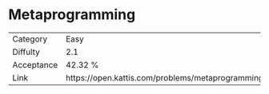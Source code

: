 # Metaprogramming

<table>
    <tr>
        <td>Category</td>
        <td>Easy</td>
    </tr>
    <tr>
        <td>Diffulty</td>
        <td>2.1</td>
    </tr>
    <tr>
        <td>Acceptance</td>
        <td>42.32 %</td>
    </tr>
    <tr>
        <td>Link</td>
        <td>https://open.kattis.com/problems/metaprogramming</td>
    </tr>
</table>